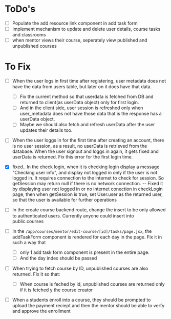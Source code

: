 # ToDo's

- [ ] Populate the add resource link component in add task form
- [ ] Implement mechanism to update and delete user details, course tasks and classrooms
- [ ] when mentor views their course, seperately view published and unpublished courses

# To Fix

- [ ] When the user logs in first time after registering, user metadata does not have the data from users table, but later on it does have that data.

  - [ ] Fix the current method so that userdata is fetched from DB and returned to client(as userData object) only for first login.
  - [ ] And in the client side, user session is refreshed only when user_metadata does not have those data that is the response has a userData object.
  - [ ] Maybe we should also fetch and refresh userData after the user updates their details too.

- [ ] When the user loggs in for the first time after creating an account, there is no user session, as a result, no userData is retrieved from the database. When the user signout and loggs in again, it gets fixed and userData is returned. Fix this error for the first login time.

- [x] fixed..
      In the check login, when it is checking login display a message "Checking user info", and display not logged in only if the user is not logged in. It requires connection to the internet to check for session. So getSession may return null if there is no network connection.
      -- Fixed it by displaying user not logged in or no internet conection in checkLogin page, then when getSession is true, set User.user as the returned user, so that the user is available for further operations

-[ ] In the create course backend route, change the insert to be only allowed to authenticated users. Currently anyone could insert into public.courses

- [ ] In the `/app/courses/mentor/edit-course/[id]/tasks/page.jsx`, the addTaskForm component is rendered for each day in the page. Fix it in such a way that

  - [ ] only 1 add task form component is present in the entire page.
  - [ ] And the day index should be passed

- [ ] When trying to fetch course by ID, unpublished courses are also returned. Fix it so that:
  - [ ] When course is feched by id, unpublished courses are returned only if it is fetched y the course creator

-[ ] When a students enroll into a course, they should be prompted to upload the payment reciept and then the mentor should be able to verfy and approve the enrollment
